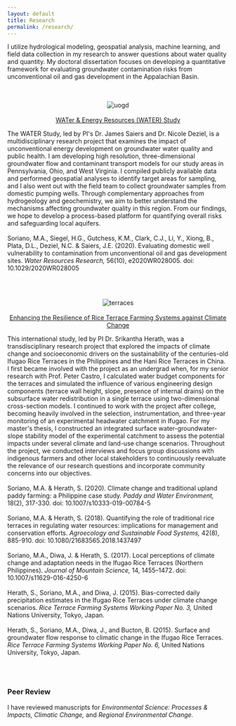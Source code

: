 ```yaml
---
layout: default
title: Research
permalink: /research/
---
```


I utilize hydrological modeling, geospatial analysis, machine learning, and field data collection in my research to answer questions about water quality and quantity. My doctoral dissertation focuses on developing a quantitative framework for evaluating groundwater contamination risks from unconventional oil and gas development in the Appalachian Basin.
<br /><br /><br />
<p align="center">
  <img src="uogd.png" alt="uogd" />
  <br /><br /><a href="https://medicine.yale.edu/water/" title="water">WATer & Energy Resources (WATER) Study</a>
</p>
<p align="left"> 
  The WATER Study, led by PI's Dr. James Saiers and Dr. Nicole Deziel, is a multidisciplinary research project that examines the impact of unconventional energy development on groundwater water quality and public health. I am developing high resolution, three-dimensional groundwater flow and contaminant transport models for our  study areas in Pennsylvania, Ohio, and West Virginia. I compiled publicly available data and performed geospatial analyses to identify target areas for sampling, and I also went out with the field team to collect groundwater samples from domestic pumping wells. Through complementary approaches from hydrogeology and geochemistry, we aim to better understand the mechanisms affecting groundwater quality in this region. From our findings, we hope to develop a process-based platform for quantifying overall risks and safeguarding local aquifers.
  <br /><br />Soriano, M.A., Siegel, H.G., Gutchess, K.M., Clark, C.J., Li, Y., Xiong, B., Plata, D.L., Deziel, N.C. & Saiers, J.E. (2020). Evaluating domestic well vulnerability to contamination from unconventional oil and gas development sites. <i>Water Resources Research,</i> 56(10), e2020WR028005. doi: 10.1029/2020WR028005
</p>
<br /><br />
<p align="center">
  <img src="terraces.png" alt="terraces" />
   <br /><br /><a href="https://www.apn-gcr.org/project/developing-ecosystem-based-adaptation-strategies-for-enhancing-resilience-of-rice-terrace-farming-systems-against-climate-change/" title="terraces">Enhancing the Resilience of Rice Terrace Farming Systems against Climate Change</a>
</p>
<p align="left">
  This international study, led by PI Dr. Srikantha Herath, was a transdisciplinary research project that explored the impacts of climate change and socioeconomic drivers on the sustainability of the centuries-old Ifugao Rice Terraces in the Philippines and the Hani Rice Terraces in China. I first became involved with the project as an undergrad when, for my senior research with Prof. Peter Castro, I calculated water budget components for the terraces and simulated the influence of various engineering design components (terrace wall height, slope, presence of internal drains) on the subsurface water redistribution in a single terrace using two-dimensional cross-section models. I continued to work with the project after college, becoming heavily involved in the selection, instrumentation, and three-year monitoring of an experimental headwater catchment in Ifugao. For my master's thesis, I constructed an integrated surface water-groundwater-slope stability model of the experimental catchment to assess the potential impacts under several climate and land-use change scenarios. Throughout the project, we conducted interviews and focus group discussions with indigenous farmers and other local stakeholders to continuously reevaluate the relevance of our research questions and incorporate community concerns into our objectives.
  <br /><br />Soriano, M.A. & Herath, S. (2020). Climate change and traditional upland paddy farming: a Philippine case study. <i>Paddy and Water Environment,</i> 18(2), 317-330. doi: 10.1007/s10333-019-00784-5
  <br /><br />Soriano, M.A. & Herath, S. (2018). Quantifying the role of traditional rice terraces in regulating water resources: implications for management and conservation efforts. <i>Agroecology and Sustainable Food Systems,</i> 42(8), 885-910. doi: 10.1080/21683565.2018.1437497
  <br /><br />Soriano, M.A., Diwa, J. & Herath, S. (2017). Local perceptions of climate change and adaptation needs in the Ifugao Rice Terraces (Northern Philippines). <i>Journal of Mountain Science,</i> 14, 1455–1472. doi: 10.1007/s11629-016-4250-6
  <br /><br />Herath, S., Soriano, M.A., and Diwa, J. (2015). Bias-corrected daily precipitation estimates in the Ifugao Rice Terraces under climate change scenarios. <i>Rice Terrace Farming Systems Working Paper No. 3,</i> United Nations University, Tokyo, Japan.
  <br /><br />Herath, S., Soriano, M.A., Diwa, J., and Bucton, B. (2015). Surface and groundwater flow response to climatic change in the Ifugao Rice Terraces. <i>Rice Terrace Farming Systems Working Paper No. 6,</i> United Nations University, Tokyo, Japan.
</p>
<br /><br />

### Peer Review
I have reviewed manuscripts for *Environmental Science: Processes & Impacts, Climatic Change,* and *Regional Environmental Change.*